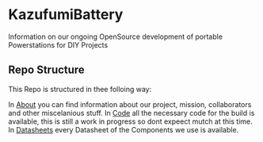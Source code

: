 # KazufumiBattery
Information on our ongoing OpenSource development of portable Powerstations for DIY Projects
## Repo Structure 
This Repo is structured in thee folloing way: 

In [About](About/) you can find information about our project, mission, collaborators and other miscelanious stuff. 
In [Code](Code/) all the necessary code for the build is available, this is still a work in progress so dont expeect mutch at this time. 
In [Datasheets](Datasheets/) every Datasheet of the Components we use is available. 
